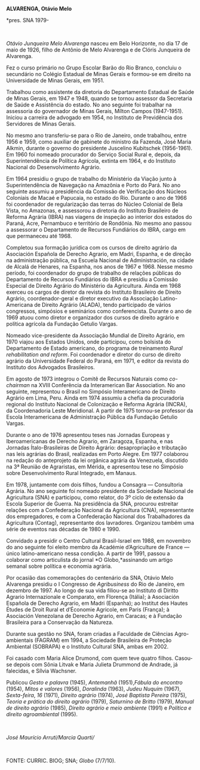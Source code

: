 **ALVARENGA, Otávio Melo**

\*pres. SNA 1979-

 

*Otávio Junqueira Melo Alvarenga* nasceu em Belo Horizonte, no dia 17 de
maio de 1926, filho de Antônio de Melo Alvarenga e de Clóris Junqueira
de Alvarenga.

Fez o curso primário no Grupo Escolar Barão do Rio Branco, concluiu o
secundário no Colégio Estadual de Minas Gerais e formou-se em direito na
Universidade de Minas Gerais, em 1951.

Trabalhou como assistente da diretoria do Departamento Estadual de Saúde
de Minas Gerais, em 1947 e 1948, quando se tornou assessor da Secretaria
de Saúde e Assistência do estado. No ano seguinte foi trabalhar na
assessoria do governador de Minas Gerais, Mílton Campos (1947-1951).
Iniciou a carreira de advogado em 1954, no Instituto de Previdência dos
Servidores de Minas Gerais.

No mesmo ano transferiu-se para o Rio de Janeiro, onde trabalhou, entre
1956 e 1959, como auxiliar de gabinete do ministro da Fazenda, José
Maria Alkmin, durante o governo do presidente Juscelino Kubitschek
(1956-1961). Em 1960 foi nomeado procurador do Serviço Social Rural e,
depois, da Superintendência de Política Agrícola, extinta em 1964, e do
Instituto Nacional do Desenvolvimento Agrário.

Em 1964 presidiu o grupo de trabalho do Ministério da Viação junto à
Superintendência de Navegação na Amazônia e Porto do Pará. No ano
seguinte assumiu a presidência da Comissão de Verificação dos Núcleos
Coloniais de Macaé e Papucaia, no estado do Rio. Durante o ano de 1966
foi coordenador de regularização das terras do Núcleo Colonial de Bela
Vista, no Amazonas, e assessorou a diretoria do Instituto Brasileiro de
Reforma Agrária (IBRA) nas viagens de inspeção ao interior dos estados
do Paraná, Acre, Pernambuco e território de Rondônia. No mesmo ano
passou a assessorar o Departamento de Recursos Fundiários do IBRA, cargo
em que permaneceu até 1968.

Completou sua formação jurídica com os cursos de direito agrário da
Asociación Española de Derecho Agrario, em Madri, Espanha, e de direção
na administração pública, na Escuela Nacional de Administración, na
cidade de Alcalá de Henares, na Espanha, nos anos de 1967 e 1968. Nesse
mesmo período, foi coordenador do grupo de trabalho de relações públicas
do Departamento de Recursos Fundiários do IBRA e presidiu a Comissão
Especial de Direito Agrário do Ministério da Agricultura. Ainda em 1968
exerceu os cargos de diretor da revista do Instituto Brasileiro de
Direito Agrário, coordenador-geral e diretor executivo da Associação
Latino-Americana de Direito Agrário (ALADA), tendo participado de vários
congressos, simpósios e seminários como conferencista. Durante o ano de
1969 atuou como diretor e organizador dos cursos de direito agrário e
política agrícola da Fundação Getulio Vargas.

Nomeado vice-presidente da Associação Mundial de Direito Agrário, em
1970 viajou aos Estados Unidos, onde participou, como bolsista do
Departamento de Estado americano, do programa de treinamento *Rural
rehabilitation and reform*. Foi coordenador e diretor do curso de
direito agrário da Universidade Federal do Paraná, em 1971, e editor da
revista do Instituto dos Advogados Brasileiros.

Em agosto de 1973 integrou o Comitê de Recursos Naturais como
*co-chairman* na XVIII Conferência da Interamerican Bar Association. No
ano seguinte, representou o Brasil no Simpósio Interamericano de Direito
Agrário em Lima, Peru. Ainda em 1974 assumiu a chefia da procuradoria
regional do Instituto Nacional de Colonização e Reforma Agrária (INCRA),
da Coordenadoria Leste Meridional. A partir de 1975 tornou-se professor
da Escola Interamericana de Administração Pública da Fundação Getulio
Vargas.

Durante o ano de 1976 apresentou teses nas Jornadas Europeas y
Iberoamericanas de Derecho Agrario, em Zaragoza, Espanha, e nas Jornadas
Ítalo-Brasileiras de Direito Agrário: desapropriação e tributação nas
leis agrárias do Brasil, realizadas em Porto Alegre. Em 1977 colaborou
na redação do anteprojeto da lei orgânica agrária da Venezuela,
discutido na 3ª Reunião de Agraristas, em Mérida, e apresentou tese no
Simpósio sobre Desenvolvimento Rural Integrado, em Manaus.

Em 1978, juntamente com dois filhos, fundou a Consagra — Consultoria
Agrária. No ano seguinte foi nomeado presidente da Sociedade Nacional de
Agricultura (SNA) e participou, como relator, do 3º ciclo de extensão da
Escola Superior de Guerra. Na presidência da SNA, procurou estreitar
relações com a Confederação Nacional da Agricultura (CNA), representante
dos empregadores, e com a Confederação Nacional dos Trabalhadores da
Agricultura (Contag), representante dos lavradores. Organizou também uma
série de eventos nas décadas de 1980 e 1990.

Convidado a presidir o Centro Cultural Brasil-Israel em 1988, em
novembro do ano seguinte foi eleito membro da Académie d’Agriculture de
France — único latino-americano nessa condição. A partir de 1991, passou
a colaborar como articulista do jornal *O Globo,*assinando um artigo
semanal sobre política e economia agrária.

Por ocasião das comemorações do centenário da SNA, Otávio Melo Alvarenga
presidiu o I Congresso de *Agribusiness* do Rio de Janeiro, em dezembro
de 1997. Ao longo de sua vida filiou-se ao Instituto di Diritto Agrario
Internazionale e Comparato, em Florença (Itália); à Asociación Española
de Derecho Agrario, em Madri (Espanha); ao Institut des Hautes Études de
Droit Rural et d’Économie Agricole, em Paris (França); à Asociación
Venezolana de Derecho Agrario, em Caracas; e à Fundação Brasileira para
a Conservação da Natureza.

Durante sua gestão no SNA, foram criadas a Faculdade de Ciências
Agro-ambientais (FAGRAM) em 1994, a Sociedade Brasileira de Proteção
Ambiental (SOBRAPA) e o Instituto Cultural SNA, ambas em 2002.

Foi casado com Maria Alice Drumond, com quem teve quatro filhos.
Casou-se depois com Sônia Litvak e Maria Julieta Drummond de Andrade, já
falecidas, e Sílvia Wachsner.

Publicou *Gesto e palavra* (1945), *Antemanhã* (1951),*Fábula do
encontro* (1954), *Mitos e valores* (1956), *Doralinda* (1963), *Judeu
Nuquim* (1967), *Sexta-feira*, *16* (1971), *Direito agrário* (1974),
*José Baptista Pereira* (1975), *Teoria e prática do direito agrário*
(1979), *Saturnino de Britto* (1979), *Manual de direito agrário*
(1985), *Direito agrário e meio ambiente* (1991) e *Política e direito
agroambiental* (1995).

 

*José Maurício Arruti/Marcia Quarti/*

 

FONTE: CURRIC. BIOG; SNA; *Globo* (7/7/10).

